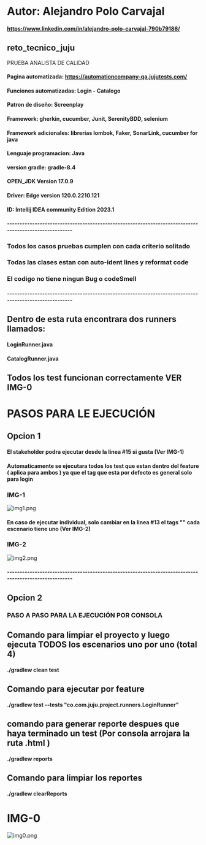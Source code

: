# Autor: Alejandro Polo Carvajal
#### https://www.linkedin.com/in/alejandro-polo-carvajal-790b79186/
## reto_tecnico_juju
PRUEBA ANALISTA DE CALIDAD
#### Pagina automatizada: https://automationcompany-qa.jujutests.com/
#### Funciones automatizadas: Login - Catalogo
#### Patron de diseño: Screenplay
#### Framework: gherkin, cucumber, Junit, SerenityBDD, selenium
#### Framework adicionales: librerias lombok, Faker, SonarLink, cucumber for java
#### Lenguaje programacion: Java
#### version gradle: gradle-8.4
#### OPEN_JDK Version 17.0.9
#### Driver: Edge version  120.0.2210.121
#### ID: Intellij IDEA community Edition 2023.1
##### ------------------------------------------------------------------------------------------------------

### Todos los casos pruebas cumplen con cada criterio solitado
### Todas las clases estan con auto-ident lines y reformat code
### El codigo no tiene ningun Bug o codeSmell 
##### ------------------------------------------------------------------------------------------------------
## Dentro de esta ruta encontrara dos runners llamados:
#### LoginRunner.java
#### CatalogRunner.java
## Todos los test funcionan correctamente VER IMG-0
# PASOS PARA LE EJECUCIÓN

## Opcion 1
#### El stakeholder podra ejecutar desde la linea #15 si gusta (Ver IMG-1)
#### Automaticamente se ejecutara todos los test que estan dentro del feature ( aplica para ambos ) ya que el tag que esta por defecto es general solo para login
### IMG-1
![img1.png](..%2F..%2FUsers%2Faleja%2FOneDrive%2FEscritorio%2Fimg1.png)

#### En caso de ejecutar individual, solo cambiar en la linea #13  el tags "" cada escenario tiene uno (Ver IMG-2)
### IMG-2
![img2.png](..%2F..%2FUsers%2Faleja%2FOneDrive%2FEscritorio%2Fimg2.png)
##### ------------------------------------------------------------------------------------------------------

## Opcion 2
### PASO A PASO PARA LA EJECUCIÓN POR CONSOLA

## Comando para limpiar el proyecto y luego ejecuta TODOS los escenarios uno por uno (total 4)
#### ./gradlew clean test
## Comando para ejecutar por feature 
#### ./gradlew test --tests "co.com.juju.project.runners.LoginRunner"
## comando para generar reporte despues que haya terminado un test (Por consola arrojara la ruta .html )
#### ./gradlew reports   
## Comando para limpiar los reportes
#### ./gradlew clearReports


# IMG-0
![img0.png](..%2F..%2FUsers%2Faleja%2FOneDrive%2FEscritorio%2Fimg0.png)